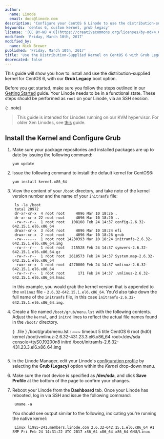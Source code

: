 ```yaml
---
author:
  name: Linode
  email: docs@linode.com
description: 'Configure your CentOS 6 Linode to use the distribution-supplied kernel'
keywords: 'centos 6, custom kernel, grub legacy'
license: '[CC BY-ND 4.0](https://creativecommons.org/licenses/by-nd/4.0)'
modified: 'Friday, March 10th, 2017'
modified_by:
  name: Nick Brewer
published: 'Friday, March 10th, 2017'
title: 'Use the Distribution-Supplied Kernel on CentOS 6 with Grub Legacy'
deprecated: false
---
```


This guide will show you how to install and use the distribution-supplied kernel for CentOS 6, with our **Grub Legacy** boot option.

Before you get started, make sure you follow the steps outlined in our [Getting Started](/docs/getting-started) guide. Your Linode needs to be in a functional state. These steps should be performed as `root` on your Linode, via an SSH session.

{: .note}
>
> This guide is intended for Linodes running on our KVM hypervisor. For older Xen Linodes, see [this](/docs/tools-reference/custom-kernels-distros/run-a-distributionsupplied-kernel-with-pvgrub) guide.

## Install the Kernel and Configure Grub


1.  Make sure your package repositories and installed packages are up to date by issuing the following command:

        yum update

2.  Issue the following command to install the default kernel for CentOS6:

        yum install kernel.x86_64

3. View the content of your `/boot` directory, and take note of the kernel version number and the name of your `initramfs` file:

		ls -la /boot
		total 20972
		dr-xr-xr-x  4 root root     4096 Mar 10 18:26 .
		dr-xr-xr-x 22 root root     4096 Mar 10 18:20 ..
		-rw-r--r--  1 root root   108108 Feb 24 14:37 config-2.6.32-642.15.1.el6.x86_64
		drwxr-xr-x  3 root root     4096 Mar 10 18:24 efi
		drwxr-xr-x  2 root root     4096 Mar 10 18:26 grub
		-rw-------  1 root root 14230393 Mar 10 18:24 initramfs-2.6.32-642.15.1.el6.x86_64.img
		-rw-r--r--  1 root root   215528 Feb 24 14:37 symvers-2.6.32-642.15.1.el6.x86_64.gz
		-rw-r--r--  1 root root  2618573 Feb 24 14:37 System.map-2.6.32-642.15.1.el6.x86_64
		-rwxr-xr-x  1 root root  4270000 Feb 24 14:37 vmlinuz-2.6.32-642.15.1.el6.x86_64
		-rw-r--r--  1 root root      171 Feb 24 14:37 .vmlinuz-2.6.32-642.15.1.el6.x86_64.hmac

	In this example, you would grab the kernel version that is appended to the `vmlinuz` file - `2.6.32-642.15.1.el6.x86_64`. You'd also take down the full name of the `initramfs` file, in this case `initramfs-2.6.32-642.15.1.el6.x86_64.img`.

4.  Create a file named `/boot/grub/menu.lst` with the following contents. Adjust the `kernel`, and `initrd` lines to reflect the actual file names found in the `/boot/` directory.

    {: .file }
	/boot/grub/menu.lst
	: ~~~
timeout 5
title CentOS 6
	root (hd0)
	kernel /boot/vmlinuz-2.6.32-431.23.3.el6.x86_64 root=/dev/sda console=ttyS0,19200n8
	initrd /boot/initramfs-2.6.32-431.23.3.el6.x86_64.img
	  ~~~

5.  In the Linode Manager, edit your Linode's [configuration profile](/docs/migrate-to-linode/disk-images/disk-images-and-configuration-profiles#editing-a-configuration-profile) by selecting the **Grub (Legacy)** option within the *Kernel* drop-down menu.

6.  Make sure the root device is specified as **/dev/sda**, and click **Save Profile** at the bottom of the page to confirm your changes.

7. Reboot your Linode from the **Dashboard** tab. Once your Linode has rebooted, log in via SSH and issue the following command:

        uname -a

    You should see output similar to the following, indicating you're running the native kernel:

        Linux li985-241.members.linode.com 2.6.32-642.15.1.el6.x86_64 #1 SMP Fri Feb 24 14:31:22 UTC 2017 x86_64 x86_64 x86_64 GNU/Linux
